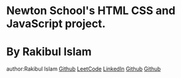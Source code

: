 # Newton School's HTML CSS and JavaScript project.
# By Rakibul Islam
author:Rakibul Islam
<a href="https://github.com/Rakib7425">Github</a>
<a href="https://leetcode.com/rakib74/">LeetCode</a>
<a href="https://www.linkedin.com/in/rakibul-islam-969106259/">LinkedIn</a>
<a href="https://github.com/Rakib7425">Github</a>
<a href="https://github.com/Rakib7425">Github</a>